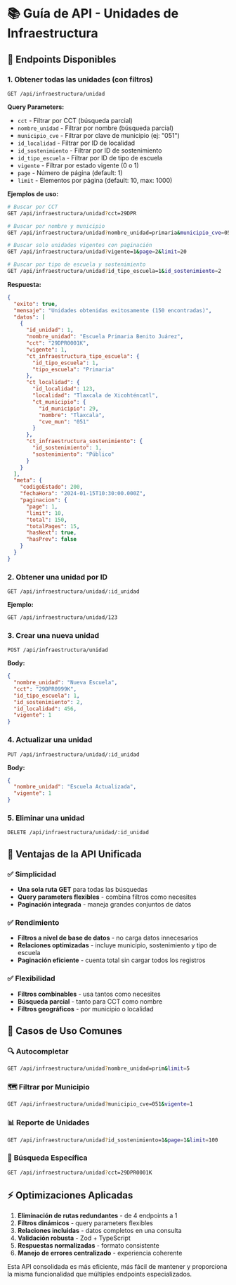 # 📚 **Guía de API - Unidades de Infraestructura**

## 🎯 **Endpoints Disponibles**

### **1. Obtener todas las unidades (con filtros)**

```
GET /api/infraestructura/unidad
```

**Query Parameters:**

- `cct` - Filtrar por CCT (búsqueda parcial)
- `nombre_unidad` - Filtrar por nombre (búsqueda parcial)
- `municipio_cve` - Filtrar por clave de municipio (ej: "051")
- `id_localidad` - Filtrar por ID de localidad
- `id_sostenimiento` - Filtrar por ID de sostenimiento
- `id_tipo_escuela` - Filtrar por ID de tipo de escuela
- `vigente` - Filtrar por estado vigente (0 o 1)
- `page` - Número de página (default: 1)
- `limit` - Elementos por página (default: 10, max: 1000)

**Ejemplos de uso:**

```bash
# Buscar por CCT
GET /api/infraestructura/unidad?cct=29DPR

# Buscar por nombre y municipio
GET /api/infraestructura/unidad?nombre_unidad=primaria&municipio_cve=051

# Buscar solo unidades vigentes con paginación
GET /api/infraestructura/unidad?vigente=1&page=2&limit=20

# Buscar por tipo de escuela y sostenimiento
GET /api/infraestructura/unidad?id_tipo_escuela=1&id_sostenimiento=2
```

**Respuesta:**

```json
{
  "exito": true,
  "mensaje": "Unidades obtenidas exitosamente (150 encontradas)",
  "datos": [
    {
      "id_unidad": 1,
      "nombre_unidad": "Escuela Primaria Benito Juárez",
      "cct": "29DPR0001K",
      "vigente": 1,
      "ct_infraestructura_tipo_escuela": {
        "id_tipo_escuela": 1,
        "tipo_escuela": "Primaria"
      },
      "ct_localidad": {
        "id_localidad": 123,
        "localidad": "Tlaxcala de Xicohténcatl",
        "ct_municipio": {
          "id_municipio": 29,
          "nombre": "Tlaxcala",
          "cve_mun": "051"
        }
      },
      "ct_infraestructura_sostenimiento": {
        "id_sostenimiento": 1,
        "sostenimiento": "Público"
      }
    }
  ],
  "meta": {
    "codigoEstado": 200,
    "fechaHora": "2024-01-15T10:30:00.000Z",
    "paginacion": {
      "page": 1,
      "limit": 10,
      "total": 150,
      "totalPages": 15,
      "hasNext": true,
      "hasPrev": false
    }
  }
}
```

### **2. Obtener una unidad por ID**

```
GET /api/infraestructura/unidad/:id_unidad
```

**Ejemplo:**

```bash
GET /api/infraestructura/unidad/123
```

### **3. Crear una nueva unidad**

```
POST /api/infraestructura/unidad
```

**Body:**

```json
{
  "nombre_unidad": "Nueva Escuela",
  "cct": "29DPR0999K",
  "id_tipo_escuela": 1,
  "id_sostenimiento": 2,
  "id_localidad": 456,
  "vigente": 1
}
```

### **4. Actualizar una unidad**

```
PUT /api/infraestructura/unidad/:id_unidad
```

**Body:**

```json
{
  "nombre_unidad": "Escuela Actualizada",
  "vigente": 1
}
```

### **5. Eliminar una unidad**

```
DELETE /api/infraestructura/unidad/:id_unidad
```

## 🚀 **Ventajas de la API Unificada**

### ✅ **Simplicidad**

- **Una sola ruta GET** para todas las búsquedas
- **Query parameters flexibles** - combina filtros como necesites
- **Paginación integrada** - maneja grandes conjuntos de datos

### ✅ **Rendimiento**

- **Filtros a nivel de base de datos** - no carga datos innecesarios
- **Relaciones optimizadas** - incluye municipio, sostenimiento y tipo de escuela
- **Paginación eficiente** - cuenta total sin cargar todos los registros

### ✅ **Flexibilidad**

- **Filtros combinables** - usa tantos como necesites
- **Búsqueda parcial** - tanto para CCT como nombre
- **Filtros geográficos** - por municipio o localidad

## 📝 **Casos de Uso Comunes**

### 🔍 **Autocompletar**

```bash
GET /api/infraestructura/unidad?nombre_unidad=prim&limit=5
```

### 🗺️ **Filtrar por Municipio**

```bash
GET /api/infraestructura/unidad?municipio_cve=051&vigente=1
```

### 📊 **Reporte de Unidades**

```bash
GET /api/infraestructura/unidad?id_sostenimiento=1&page=1&limit=100
```

### 🔎 **Búsqueda Específica**

```bash
GET /api/infraestructura/unidad?cct=29DPR0001K
```

## ⚡ **Optimizaciones Aplicadas**

1. **Eliminación de rutas redundantes** - de 4 endpoints a 1
2. **Filtros dinámicos** - query parameters flexibles
3. **Relaciones incluidas** - datos completos en una consulta
4. **Validación robusta** - Zod + TypeScript
5. **Respuestas normalizadas** - formato consistente
6. **Manejo de errores centralizado** - experiencia coherente

Esta API consolidada es más eficiente, más fácil de mantener y proporciona la misma funcionalidad que múltiples endpoints especializados.
